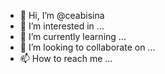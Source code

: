 - 👋 Hi, I’m @ceabisina
- 👀 I’m interested in ...
- 🌱 I’m currently learning ...
- 💞️ I’m looking to collaborate on ...
- 📫 How to reach me ...

<!---
ceabisina/ceabisina is a ✨ special ✨ repository because its `README.md` (this file) appears on your GitHub profile.
You can click the Preview link to take a look at your changes.
--->
